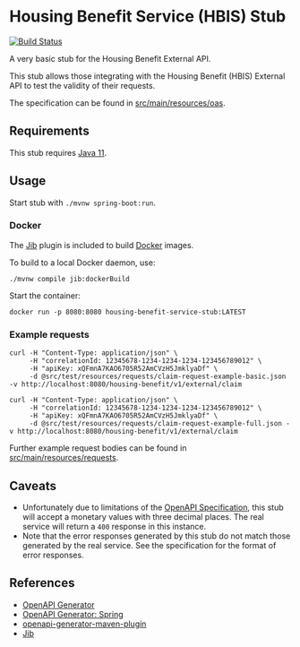 # Housing Benefit Service (HBIS) Stub

[![Build Status](https://travis-ci.org/dwp/housing-benefit-service-stub.svg?branch=master)](https://travis-ci.org/dwp/housing-benefit-service-stub)

A very basic stub for the Housing Benefit External API. 

This stub allows those integrating with the Housing Benefit (HBIS) External API to test the validity of their requests.

The specification can be found in [src/main/resources/oas](src/main/resources/oas).

## Requirements

This stub requires [Java 11](https://adoptopenjdk.net/).

## Usage

Start stub with `./mvnw spring-boot:run`.

### Docker

The [Jib](https://github.com/GoogleContainerTools/jib) plugin is included to build [Docker](https://www.docker.com/) images.

To build to a local Docker daemon, use:

`./mvnw compile jib:dockerBuild`

Start the container:

`docker run -p 8080:8080 housing-benefit-service-stub:LATEST`

### Example requests

```
curl -H "Content-Type: application/json" \
     -H "correlationId: 12345678-1234-1234-1234-123456789012" \
     -H "apiKey: xQFmnA7KAO6705R52AmCVzH5JmklyaDf" \
     -d @src/test/resources/requests/claim-request-example-basic.json -v http://localhost:8080/housing-benefit/v1/external/claim
```

```
curl -H "Content-Type: application/json" \
     -H "correlationId: 12345678-1234-1234-1234-123456789012" \
     -H "apiKey: xQFmnA7KAO6705R52AmCVzH5JmklyaDf" \
     -d @src/test/resources/requests/claim-request-example-full.json -v http://localhost:8080/housing-benefit/v1/external/claim
```

Further example request bodies can be found in [src/main/resources/requests](src/test/resources/requests).

## Caveats

* Unfortunately due to limitations of the [OpenAPI Specification](https://github.com/OAI/OpenAPI-Specification/blob/master/versions/2.0.md), this stub will accept a monetary values with three decimal places. The real service will return a `400` response in this instance.
* Note that the error responses generated by this stub do not match those generated by the real service. See the specification for the format of error responses.

## References

* [OpenAPI Generator](https://openapi-generator.tech/)
* [OpenAPI Generator: Spring](https://openapi-generator.tech/docs/generators/spring)
* [openapi-generator-maven-plugin](https://github.com/OpenAPITools/openapi-generator/tree/master/modules/openapi-generator-maven-plugin)
* [Jib](https://github.com/GoogleContainerTools/jib)
